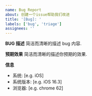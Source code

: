 ```yaml
---
name: Bug Report
about: 创建一个issue帮助我们改进
title: '[Bug]: '
labels: ['bug', 'triage']
assignees: ''
---
```


**BUG 描述**
简洁而清晰的描述 bug 内容.

**预期效果**
简洁而清晰的描述你预期的效果.

**信息**

- 系统: [e.g. iOS]
- 系统版本: [e.g. iOS 16.3]
- 浏览器: [e.g. chrome 62]

